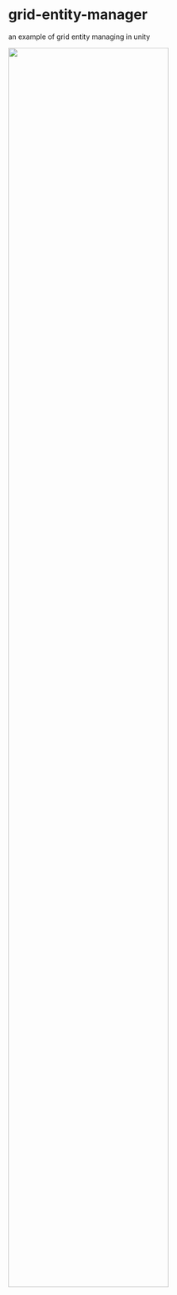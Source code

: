 # grid-entity-manager
an example of grid entity managing in unity

[<img src="https://img.youtube.com/vi/2bUa7lMhE3k/maxresdefault.jpg" width="80%">](https://youtu.be/2bUa7lMhE3k)
